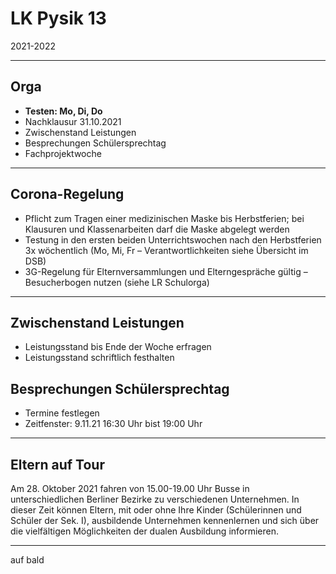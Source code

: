 # LK Pysik 13

2021-2022

---

## Orga

* **Testen: Mo, Di, Do**
* Nachklausur 31.10.2021
* Zwischenstand Leistungen
* Besprechungen Schülersprechtag
* Fachprojektwoche

---

## Corona-Regelung

* Pflicht zum Tragen einer medizinischen Maske bis Herbstferien; bei Klausuren und Klassenarbeiten darf die Maske
abgelegt werden
* Testung in den ersten beiden Unterrichtswochen nach den Herbstferien 3x wöchentlich (Mo, Mi, Fr –
Verantwortlichkeiten siehe Übersicht im DSB)
* 3G-Regelung für Elternversammlungen und Elterngespräche gültig – Besucherbogen nutzen (siehe LR Schulorga)

---

## Zwischenstand Leistungen

* Leistungsstand bis Ende der Woche erfragen
* Leistungsstand schriftlich festhalten

## Besprechungen Schülersprechtag

* Termine festlegen
* Zeitfenster: 9.11.21 16:30 Uhr bist 19:00 Uhr

---

## Eltern auf Tour

Am 28. Oktober 2021 fahren von 15.00-19.00 Uhr Busse in unterschiedlichen Berliner Bezirke zu verschiedenen
Unternehmen. In dieser Zeit können Eltern, mit oder ohne Ihre Kinder (Schülerinnen und Schüler der Sek. I),
ausbildende Unternehmen kennenlernen und sich über die vielfältigen Möglichkeiten der dualen Ausbildung
informieren.

---

auf bald
